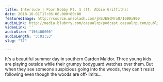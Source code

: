 ```yaml
---
title: Interlude | Poor Bobby Pt. 1 (ft. Abbie Griffiths)
date: 2018-10-01T17:06:06.000+00:00
featuredImage: http://source.unsplash.com/jNSJE8dMro0/1600x900
audioLink: http://media.blubrry.com/casualrp/podcast.casualrp.com/public/Bonus%20Ep%20_%20Poor%20Bobby%20Pt%201%20_%20Dont%20Go%20Down%20the%20Well.mp3
videoLink: ''
audioSize: "156400000"
audioLength: '3:01:53'
slug: "77"

---
```

It's a beautiful summer day in southern Carden Maldor. Three young kids are playing outside while their grumpy bodyguard watches over them. But when they see someone suspicious going into the woods, they can't resist following even though the woods are off-limits...